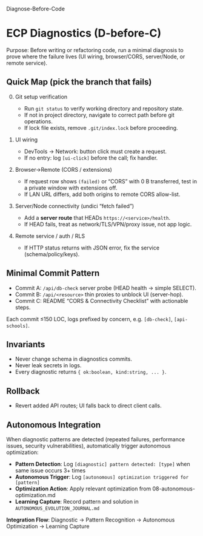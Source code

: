 Diagnose-Before-Code

# ECP Diagnostics (D-before-C)

Purpose: Before writing or refactoring code, run a minimal diagnosis to prove where the failure lives (UI wiring, browser/CORS, server/Node, or remote service).

## Quick Map (pick the branch that fails)

0) Git setup verification
   - Run `git status` to verify working directory and repository state.
   - If not in project directory, navigate to correct path before git operations.
   - If lock file exists, remove `.git/index.lock` before proceeding.

1) UI wiring
   - DevTools → Network: button click must create a request.
   - If no entry: log `[ui-click]` before the call; fix handler.

2) Browser→Remote (CORS / extensions)
   - If request row shows `(failed)` or “CORS” with 0 B transferred, test in a private window with extensions off.
   - If LAN URL differs, add both origins to remote CORS allow-list.

3) Server/Node connectivity (undici “fetch failed”)
   - Add a **server route** that HEADs `https://<service>/health`.
   - If HEAD fails, treat as network/TLS/VPN/proxy issue, not app logic.

4) Remote service / auth / RLS
   - If HTTP status returns with JSON error, fix the service (schema/policy/keys).

## Minimal Commit Pattern

- Commit A: `/api/db-check` server probe (HEAD health → simple SELECT).
- Commit B: `/api/<resource>` thin proxies to unblock UI (server-hop).
- Commit C: README “CORS & Connectivity Checklist” with actionable steps.

Each commit ≤150 LOC, logs prefixed by concern, e.g. `[db-check]`, `[api-schools]`.

## Invariants

- Never change schema in diagnostics commits.
- Never leak secrets in logs.
- Every diagnostic returns `{ ok:boolean, kind:string, ... }`.

## Rollback

- Revert added API routes; UI falls back to direct client calls.

## Autonomous Integration

When diagnostic patterns are detected (repeated failures, performance issues, security vulnerabilities), automatically trigger autonomous optimization:

- **Pattern Detection**: Log `[diagnostic] pattern detected: [type]` when same issue occurs 3+ times
- **Autonomous Trigger**: Log `[autonomous] optimization triggered for [pattern]` 
- **Optimization Action**: Apply relevant optimization from 08-autonomous-optimization.md
- **Learning Capture**: Record pattern and solution in `AUTONOMOUS_EVOLUTION_JOURNAL.md`

**Integration Flow**: Diagnostic → Pattern Recognition → Autonomous Optimization → Learning Capture